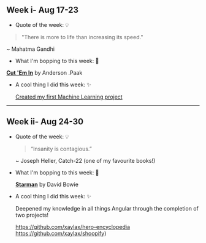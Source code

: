 ## Week i- Aug 17-23

- Quote of the week: 💡

>"There is more to life than increasing its speed." 

~ Mahatma Gandhi

- What I'm bopping to this week: 🎵

 [**Cut 'Em In**](https://open.spotify.com/track/1Y1pwv97zAFL5LM2ncjSi4?si=p3FCeDGqQcGug8B6CW-Pjw) by Anderson .Paak 
  
  
 - A cool thing I did this week: ✨
  
    [Created my first Machine Learning project](https://github.com/xaylax/Predicting-House-Prices)
  
  *******************************************************************************************************************************************************************************
## Week ii- Aug 24-30

- Quote of the week: 💡

   >“Insanity is contagious.”

   ~ Joseph Heller, Catch-22 (one of my favourite books!)

- What I'm bopping to this week: 🎵

   [**Starman**](https://open.spotify.com/track/0pQskrTITgmCMyr85tb9qq?si=VSCrdSsmRECS25scqW4oGw) by David Bowie 
  
  
 - A cool thing I did this week: ✨
  
    Deepened my knowledge in all things Angular through the completion of two projects!
    
    https://github.com/xaylax/hero-encyclopedia
    https://github.com/xaylax/shoopify)
